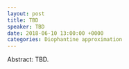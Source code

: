 ```yaml
---
layout: post
title: TBD
speaker: TBD
date: 2018-06-10 13:00:00 +0000
categories: Diophantine approximation
---
```


Abstract: TBD.